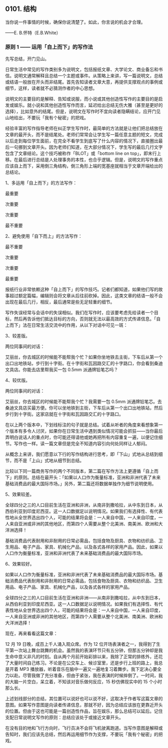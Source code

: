 ## 0101. 结构

当你说一件事情的时候，确保你说清楚了。如此，你言说的机会才合理。

——E. B.怀特（E.B.White）

### 原则 1 —— 运用「自上而下」的写作法

先写总结，开门见山。

日常生活中常见的写作类别多为说明文，包括报纸文章、大学论文、商业备忘和书信。说明文通常解释且总结一个主题或事件。从策略上来讲，写一篇说明文，总结或结语一般放在开头而非结尾。首先告知读者文章大意，再提供支撑观点的事例或细节，这样，读者就不必猜测作者的中心思想。

说明文的主要目的是解释、告知或说服，而小说或其他创造性写作的主要目的是启发或娱乐。就小说和其他创造性写作而言，延迟给出总结无伤大雅（甚至是更好的选择），比如意外的结尾。但是，说明文在写作时不宜向读者隐瞒结论，应开门见山地给出，不要玩「我有个秘密」的把戏。

经验丰富的写作指导老师在纠正学生写作时，最简单的方法就是让他们把总结放在文章的最开头，而不是结尾处。老师们常常会让学生写一篇任意主题的短文，完成以后走到每位学生面前，在完全不看学生到底写了什么内容的情况下，直接圈出最后一句挪到文章开头。因为老师们知道，在大部分情况下，学生写的最后几行文字包含了文章结论。这个技巧被称作「BLOT」或「bottom line on top」，即末行上移。在最后进行总结是人处理事务的本性，也合乎逻辑。但是，说明文的写作重点应该自上而下，采用倒三角结构，倒三角形上端的宽基座就相当于文章开端给出的总结论。

1、多运用「自上而下」的方法写作：

最重要

次重要

次重要

最不重要

2、避免使用「自下而上」的方法写作：

最不重要

次重要

次重要

最重要

报纸行业非常依赖这种「自上而下」的写作技巧。记者们都知道，如果他们写的故事超过额定篇幅，编辑则会将文章从后往前砍掉。因此，这类文章的结语一般不会出现在最后几行，相反，最后通常是些无足轻重的细节。

写作失误经常与会话中的失误相似。我们在写作时，应该要考虑先给读者一个目标，然后再告诉他们抵达目标的方向，否则就无法以最高效的方式传递信息。「自上而下」法在日常生活交流中的作用，从以下对话中可见一斑：

3、较差版。

两位同事间的对话：

艾丽丝，你去城区的时候能不能帮我个忙？如果你坐地铁去主街，下车后从第一个出口出地铁站，步行到十字街。在十字街和瓦因路交汇的十字路口，你会看到桑迪文具店。你能去店里帮我买一包 0.5mm 派通牌铅笔芯吗？

4、较优版。

两位同事间的对话：

艾丽丝，你去城区的时候能不能帮我个忙？我需要一包 0.5mm 派通牌铅笔芯。去桑迪文具店买最方便。你可以坐地铁到主街，下车后从第一个出口出地铁站，然后步行到十字街。这家店就在十字街和瓦因路交汇的十字路口。

在以上两个版本中，下划线标注的句子就是总结。试着从听者的角度来看想象第一个版本有多令人讨厌，如果你在日常生活中遇到类似情况可能会抓狂——当你最后弄明白说话人的重点时，你可能还得请他或她再把所有内容重复一遍，以便记住细节。写作也一样。读一篇文章但是完全不知道内容引向何处同样让人郁闷。

从概念上来讲，我们愿意以下行的写作结构进行思考，即「下山」式地从总结到细节，而不是「上山」式地从细节到总结。

比较以下同一篇商务写作的两个不同版本，第二篇在写作方法上更遵循「自上而下」的原则。总结在最开头：「如果以人口作为衡量标准，亚洲和非洲代表了未来基础消费品的最大国际市场。」另外，第二篇还将数据单独作为细节说明使用。

5、效果较差。

全球四分之三的人口目前生活在亚洲和非洲，从南非到撒哈拉，从中东到日本，从西伯利亚到印度尼西亚。这一人口数据足以说明情况。如果我们有选择性、有代表性地从全世界选出四个人，可能的结果将会是：一人来自中国，一人来自印度，一人来自亚洲或非洲的其他地区，而第四个人需要从整个北美洲、南美洲、欧洲和大洋洲选择！

基础消费品代表耐用和非耐用的日常必需品，包括食物及厨具、衣物和纺织品、卫生用品、电子产品、家具、机械化产品，以及各式各样的家用产品。因此，如果以人口作为衡量标准，亚洲和非洲代表了未来基础消费品的最大国际市场。

6、效果较好。

如果以人口作为衡量标准，亚洲和非洲代表了未来基础消费品的最大国际市场。基础消费品代表耐用和非耐用的日常必需品，包括食物及厨具、衣物和纺织品、卫生用品、电子产品、家具、机械化产品，以及各式各样的家用产品。

全球四分之三的人口目前生活在亚洲和非洲——从南非到撒哈拉，从中东到日本，从西伯利亚到印度尼西亚。这一人口数据足以说明情况。如果我们有选择性、有代表性地从全世界选出四个人，可能的结果将会是：一人来自中国，一人来自印度，一人来自亚洲或非洲的其他地区，而第四个人需要从整个北美洲、南美洲、欧洲和大洋洲选择！

现在，再来看看这篇文章：

12 月 19 日晚，成百上千人涌入观众席。作为 12 位开场表演者之一，我得到了生平第一次站上舞台跳舞的机会。虽然我的表演环节只有五分钟，但那五分钟却是我生命中意义非凡的时刻。自从两个月前开始彩排以来，我除了正常的排练外，还花了大量时间自己练习。不论是在公交车上、候诊室里，还是步行上班的路上，我总是开着 MP3 播放器，听着音乐在脑中一遍又一遍地复习着舞步。我下定决心要全力以赴。尽管我做了充分准备，但由于紧张，我在表演的时候摔倒了。一时间，我的大脑一片空白，呆立着，不知该对音乐做何反应，15 秒仿佛现实中的 15 个小时那么长。

上述划线部分的总结，其位置可以说好也可以说不好，这取决于作者写这篇文章的意图。如果写作意图是向读者传递信息，那就不好，因为总结应该放在更靠近开头的位置。但由于这也可能是一篇创造性作品，旨在娱乐，那么总结可以延后。记住支配日常说明文写作的原则：总结应该处于或接近文章开头。

在没有目的地和飞行方向时，飞行员决不会将飞机驶离跑道。当写作意图是解释或告知时，我们应该先总结，然后再运用细节作为支撑，不要玩「我有个秘密」的把戏。

